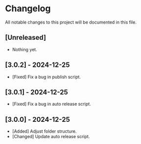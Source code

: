 # Changelog

All notable changes to this project will be documented in this file.

## [Unreleased]

- Nothing yet.

## [3.0.2] - 2024-12-25

- [Fixed] Fix a bug in publish script.

## [3.0.1] - 2024-12-25

- [Fixed] Fix a bug in auto release script.

## [3.0.0] - 2024-12-25

- [Added] Adjust folder structure.
- [Changed] Update auto release script.
